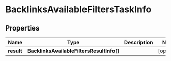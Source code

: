 # BacklinksAvailableFiltersTaskInfo

## Properties

| Name | Type | Description | Notes |
|------------ | ------------- | ------------- | -------------|
**result** | **BacklinksAvailableFiltersResultInfo[]** |  |[optional]|